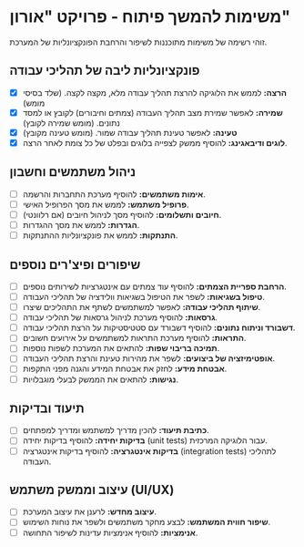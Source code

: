 # משימות להמשך פיתוח - פרויקט "אורון"

זוהי רשימה של משימות מתוכננות לשיפור והרחבת הפונקציונליות של המערכת.

## פונקציונליות ליבה של תהליכי עבודה
- [x] **הרצה:** לממש את הלוגיקה להרצת תהליך עבודה מלא, מקצה לקצה. (שלד בסיסי מומש)
- [x] **שמירה:** לאפשר שמירת מצב תהליך העבודה (צמתים וחיבורים) לקובץ או למסד נתונים. (מומש שמירה לקובץ)
- [x] **טעינה:** לאפשר טעינת תהליך עבודה שמור. (מומש טעינה מקובץ)
- [x] **לוגים ודיבאגינג:** להוסיף ממשק לצפייה בלוגים ובפלט של כל צומת לאחר הרצה.

## ניהול משתמשים וחשבון
- [ ] **אימות משתמשים:** להוסיף מערכת התחברות והרשמה.
- [ ] **פרופיל משתמש:** לממש את מסך הפרופיל האישי.
- [ ] **חיובים ותשלומים:** להוסיף מסך לניהול חיובים (אם רלוונטי).
- [ ] **הגדרות:** לממש את מסך ההגדרות.
- [ ] **התנתקות:** לממש את פונקציונליות ההתנתקות.

## שיפורים ופיצ'רים נוספים
- [ ] **הרחבת ספריית הצמתים:** להוסיף עוד צמתים עם אינטגרציות לשירותים נוספים.
- [ ] **טיפול בשגיאות:** לשפר את הטיפול בשגיאות וולידציה של תהליכי העבודה.
- [ ] **שיתוף תהליכי עבודה:** לאפשר למשתמשים לשתף את התהליכים שיצרו.
- [ ] **גרסאות:** להוסיף מערכת לניהול גרסאות של תהליכי עבודה.
- [ ] **דשבורד וניתוח נתונים:** להוסיף דשבורד עם סטטיסטיקות על הרצת תהליכי עבודה.
- [ ] **התראות:** להוסיף מערכת התראות למשתמשים על אירועים חשובים.
- [ ] **תמיכה בריבוי שפות:** להתאים את המערכת לשפות נוספות.
- [ ] **אופטימיזציה של ביצועים:** לשפר את מהירות טעינת והרצת תהליכי העבודה.
- [ ] **אבטחת מידע:** לחזק את אבטחת המידע והגנה מפני התקפות.
- [ ] **נגישות:** להתאים את הממשק לבעלי מוגבלויות.

## תיעוד ובדיקות
- [ ] **כתיבת תיעוד:** להכין מדריך למשתמש ומדריך למפתחים.
- [ ] **בדיקות יחידה:** להוסיף בדיקות יחידה (unit tests) עבור הלוגיקה המרכזית.
- [ ] **בדיקות אינטגרציה:** להוסיף בדיקות אינטגרציה (integration tests) לתהליכי העבודה.

## עיצוב וממשק משתמש (UI/UX)
- [ ] **עיצוב מחדש:** לרענן את עיצוב המערכת.
- [ ] **שיפור חווית המשתמש:** לבצע מחקר משתמשים ולשפר את נוחות השימוש.
- [ ] **אנימציות:** להוסיף אנימציות עדינות לשיפור התחושה.
